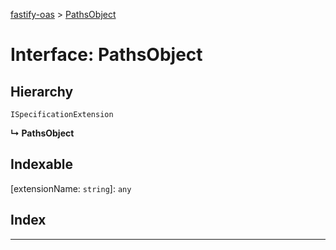 [fastify-oas](../README.md) > [PathsObject](../interfaces/pathsobject.md)

# Interface: PathsObject

## Hierarchy

 `ISpecificationExtension`

**↳ PathsObject**

## Indexable

\[extensionName: `string`\]:&nbsp;`any`
## Index

---

